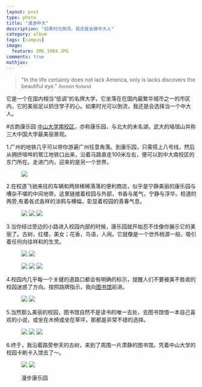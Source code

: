 ```yaml
---
layout: post
type: photo
title: "漫游中大"
description: "如果时光倒流，我还是会做中大人"
category: album
tags: [campus]
image: 
  feature: IMG_1984.JPG
comments: true
mathjax: 
---
```

>&quot;In the life certainly does not lack America, only is lacks discovers the beautiful eye.&quot;
><small><cite title="Romain Rolland">Romain Rolland</cite></small>

它是一个在国内相当“低调”的名牌大学，它坐落在在国内最繁华城市之一的市区内，它的美丽足以抓住学子的心。如果时光可以倒流，我还是会选择当一个中大人。

#古韵康乐园
[中山大学南校区]("http://home.sysu.edu.cn/jjc/website/content.asp?id=81&typeid=13")，亦称康乐园，与北大的未名湖，武大的珞珈山并称三大中国大学最美丽景观。

1.广州的地铁几乎可以带你游遍广州任意角落。到康乐园，只需搭上八号线，然后从拥挤喧哗的鹭江地铁口出来，沿着马路直走100米左右，便可以到中大南校区的东门所在。走进门内，迎来的是另一个世界。
<figure>
<a href="{{ site.url }}/images/gallery/IMG_1990.jpg"><img src="{{ site.url }}/images/gallery/IMG_1990.jpg"></a>
</figure>

2.在校道飞驰来往的车辆和两排稀稀落落的便利商店，似乎是宁静美丽的康乐园与嘈杂不堪的中间地带。这里链接着校园与外部，书香与尾气，宁静与浮华。校道的两旁,有着各式各样的涂鸦与横幅，彰显着校园的青春气息。
<figure class="third">
	<a href="{{ site.url }}/images/gallery/IMG_1989.jpg"><img src="{{ site.url }}/images/gallery/IMG_1989.jpg"></a>
	<a href="{{ site.url }}/images/gallery/IMG_1988.jpg"><img src="{{ site.url }}/images/gallery/IMG_1988.jpg"></a>
	<a href="{{ site.url }}/images/gallery/IMG_1978.jpg"><img src="{{ site.url }}/images/gallery/IMG_1978.jpg"></a>
</figure>

3.当你经过旁边的小路进入校园内部的时候，康乐园就开始忍不住像你展示它的美丽了。古树，红楼，美女；花香，鸟语，人闹。它就像是一个世外桃源一般，吸引着任何向往祥和的生灵。
<figure class="half">
	<a href="{{ site.url }}/images/gallery/IMG_1977.jpg"><img src="{{ site.url }}/images/gallery/IMG_1977.jpg"></a>
	<a href="{{ site.url }}/images/gallery/IMG_1980.jpg"><img src="{{ site.url }}/images/gallery/IMG_1980.jpg"></a>
</figure>

<figure class="third">
	<a href="{{ site.url }}/images/gallery/IMG_1983.jpg"><img src="{{ site.url }}/images/gallery/IMG_1983.jpg"></a>
	<a href="{{ site.url }}/images/gallery/IMG_1985.jpg"><img src="{{ site.url }}/images/gallery/IMG_1985.jpg"></a>
	<a href="{{ site.url }}/images/gallery/IMG_1971.jpg"><img src="{{ site.url }}/images/gallery/IMG_1971.jpg"></a>
</figure>

4.校园内几乎每一个关键的道路口都会有明确的标示，提醒人们不要被美不胜收的校园迷惑了方向。按照路牌指示，我向[图书馆](http://library.sysu.edu.cn/web/guest/index)前进。
<figure class="half">
	<a href="{{ site.url }}/images/gallery/IMG_1981.jpg"><img src="{{ site.url }}/images/gallery/IMG_1981.jpg"></a>
	<a href="{{ site.url }}/images/gallery/IMG_1982.jpg"><img src="{{ site.url }}/images/gallery/IMG_1982.jpg"></a>
</figure>

5.当然那么美丽的校园，图书馆自然不是读书的唯一去处，去图书馆借一本自己喜欢的小说，或坐在木椅或坐在草坪，那都是非常不错的选择。
<figure class="third">
	<a href="{{ site.url }}/images/gallery/IMG_1974.jpg"><img src="{{ site.url }}/images/gallery/IMG_1974.jpg"></a>
	<a href="{{ site.url }}/images/gallery/IMG_1986.jpg"><img src="{{ site.url }}/images/gallery/IMG_1986.jpg"></a>
	<a href="{{ site.url }}/images/gallery/IMG_1984.jpg"><img src="{{ site.url }}/images/gallery/IMG_1984.jpg"></a>
</figure>

6.终于，我沿着路旁参天的古树，来到了周围一片肃静的图书馆。凭着中山大学的校园卡刷卡入馆去了～。
<figure class="half">
	<a href="{{ site.url }}/images/gallery/IMG_1970.jpg"><img src="{{ site.url }}/images/gallery/IMG_1970.jpg"></a>
	<a href="{{ site.url }}/images/gallery/IMG_1969.jpg"><img src="{{ site.url }}/images/gallery/IMG_1969.jpg"></a>
</figure>
<figure>
	<figcaption>漫步康乐园</figcaption>
</figure>
